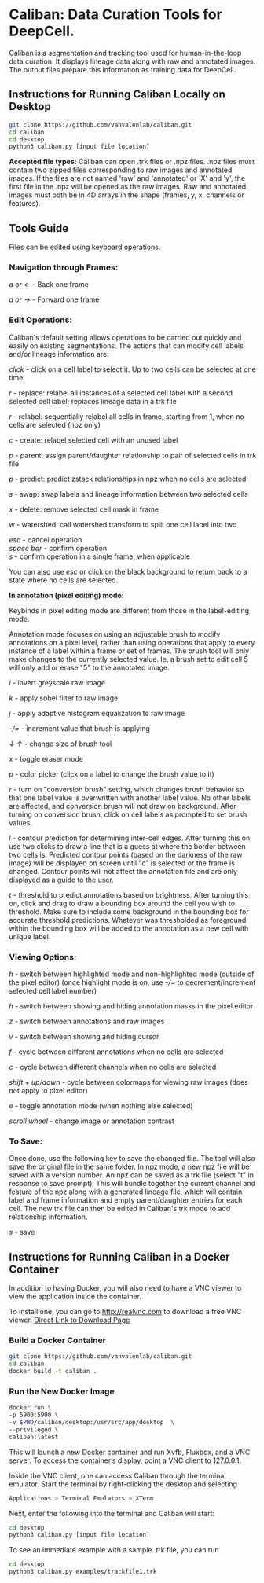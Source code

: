 # Caliban: Data Curation Tools for DeepCell.

Caliban is a segmentation and tracking tool used for human-in-the-loop data curation. It displays lineage data along with raw and annotated images. The output files prepare this information as training data for DeepCell.

## Instructions for Running Caliban Locally on Desktop
```bash
git clone https://github.com/vanvalenlab/caliban.git
cd caliban
cd desktop
python3 caliban.py [input file location]
```

**Accepted file types:**
Caliban can open .trk files or .npz files. .npz files must contain two zipped files corresponding to raw images and annotated images. If the files are not named 'raw' and 'annotated' or 'X' and 'y', the first file in the .npz will be opened as the raw images. Raw and annotated images must both be in 4D arrays in the shape (frames, y, x, channels or features).

## Tools Guide
Files can be edited using keyboard operations.

### Navigation through Frames:

*a or &larr;* - Back one frame  

*d or &rarr;* - Forward one frame


### Edit Operations:

Caliban's default setting allows operations to be carried out quickly and easily on existing segmentations. The actions that can modify cell labels and/or lineage information are:

*click* - click on a cell label to select it. Up to two cells can be selected at one time.

*r* - replace: relabel all instances of a selected cell label with a second selected cell label; replaces lineage data in a trk file

*r* - relabel: sequentially relabel all cells in frame, starting from 1, when no cells are selected (npz only)

*c* - create: relabel selected cell with an unused label

*p* - parent: assign parent/daughter relationship to pair of selected cells in trk file

*p* - predict: predict zstack relationships in npz when no cells are selected

*s* - swap: swap labels and lineage information between two selected cells  

*x* - delete: remove selected cell mask in frame

*w* - watershed: call watershed transform to split one cell label into two


*esc* - cancel operation  
*space bar* - confirm operation  
*s* - confirm operation in a single frame, when applicable

You can also use *esc* or click on the black background to return back to a state where no cells are selected.

**In annotation (pixel editing) mode:**

Keybinds in pixel editing mode are different from those in the label-editing mode.

Annotation mode focuses on using an adjustable brush to modify annotations on a pixel level, rather than using operations that apply to every instance of a label within a frame or set of frames. The brush tool will only make changes to the currently selected value. Ie, a brush set to edit cell 5 will only add or erase "5" to the annotated image. 

*i* - invert greyscale raw image

*k* - apply sobel filter to raw image

*j* - apply adaptive histogram equalization to raw image

*-/=* - increment value that brush is applying

*&darr; &uarr;* - change size of brush tool

*x* - toggle eraser mode

*p* - color picker (click on a label to change the brush value to it)

*r* - turn on "conversion brush" setting, which changes brush behavior so that one label value is overwritten with another label value. No other labels are affected, and conversion brush will not draw on background. After turning on conversion brush, click on cell labels as prompted to set brush values.

*l* - contour prediction for determining inter-cell edges. After turning this on, use two clicks to draw a line that is a guess at where the border between two cells is. Predicted contour points (based on the darkness of the raw image) will be displayed on screen until "c" is selected or the frame is changed. Contour points will not affect the annotation file and are only displayed as a guide to the user.

*t* - threshold to predict annotations based on brightness. After turning this on, click and drag to draw a bounding box around the cell you wish to threshold. Make sure to include some background in the bounding box for accurate threshold predictions. Whatever was thresholded as foreground within the bounding box will be added to the annotation as a new cell with unique label. 


### Viewing Options:

*h* - switch between highlighted mode and non-highlighted mode (outside of the pixel editor)
          (once highlight mode is on, use *-/=* to decrement/increment selected cell label number)

*h* - switch between showing and hiding annotation masks in the pixel editor
    
*z* - switch between annotations and raw images

*v* - switch between showing and hiding cursor

*f* - cycle between different annotations when no cells are selected

*c* - cycle between different channels when no cells are selected

*shift + up/down* - cycle between colormaps for viewing raw images (does not apply to pixel editor)

*e* - toggle annotation mode (when nothing else selected)

*scroll wheel* - change image or annotation contrast


### To Save:

Once done, use the following key to save the changed file. 
The tool will also save the original file in the same folder.
In npz mode, a new npz file will be saved with a version number. An npz can be saved as a trk file (select "t" in response to save prompt). This will bundle together the current channel and feature of the npz along with a generated lineage file, which will contain label and frame information and empty parent/daughter entries for each cell. The new trk file can then be edited in Caliban's trk mode to add relationship information.

*s* - save


## Instructions for Running Caliban in a Docker Container

In addition to having Docker, you will also need to have a VNC viewer to view the application inside the container. 

To install one, you can go to http://realvnc.com to download a free VNC viewer.
[Direct Link to Download Page](https://www.realvnc.com/en/connect/download/viewer/)

### Build a Docker Container

```bash
git clone https://github.com/vanvalenlab/caliban.git
cd caliban
docker build -t caliban .
```
### Run the New Docker Image

```bash
docker run \
-p 5900:5900 \
-v $PWD/caliban/desktop:/usr/src/app/desktop  \
--privileged \
caliban:latest
```
This will launch a new Docker container and run Xvfb, Fluxbox, and a VNC server. To access the container’s display, point a VNC client to 127.0.0.1.

Inside the VNC client, one can access Caliban through the terminal emulator. Start the terminal by right-clicking the desktop and selecting

```bash
Applications > Terminal Emulators > XTerm
```
Next, enter the following into the terminal and Caliban will start:

```bash
cd desktop
python3 caliban.py [input file location]
```

To see an immediate example with a sample .trk file, you can run 

```bash
cd desktop
python3 caliban.py examples/trackfile1.trk
```


